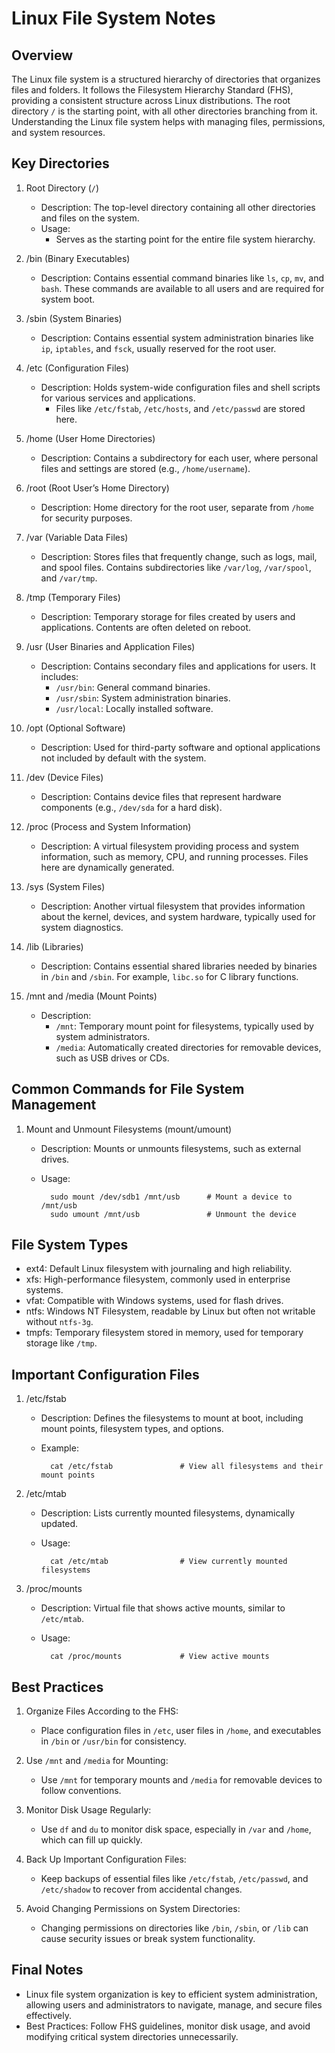 # Linux File System Notes
## Overview
The Linux file system is a structured hierarchy of directories that organizes files and folders. It follows the Filesystem Hierarchy Standard (FHS), providing a consistent structure across Linux distributions. The root directory ```/``` is the starting point, with all other directories branching from it. Understanding the Linux file system helps with managing files, permissions, and system resources.

## Key Directories
1. Root Directory (```/```)
    - Description: The top-level directory containing all other directories and files on the system.
    - Usage:
        - Serves as the starting point for the entire file system hierarchy.
2. /bin (Binary Executables)
    - Description: Contains essential command binaries like ```ls```, ```cp```, ```mv```, and ```bash```. These commands are available to all users and are required for system boot.

3. /sbin (System Binaries)
    - Description: Contains essential system administration binaries like ```ip```, ```iptables```, and ```fsck```, usually reserved for the root user.

4. /etc (Configuration Files)
    - Description: Holds system-wide configuration files and shell scripts for various services and applications.
        - Files like ```/etc/fstab```, ```/etc/hosts```, and ```/etc/passwd``` are stored here.

5. /home (User Home Directories)
    - Description: Contains a subdirectory for each user, where personal files and settings are stored (e.g., ```/home/username```).

6. /root (Root User’s Home Directory)
    - Description: Home directory for the root user, separate from ```/home``` for security purposes.

7. /var (Variable Data Files)
    - Description: Stores files that frequently change, such as logs, mail, and spool files. Contains subdirectories like ```/var/log```, ```/var/spool```, and ```/var/tmp```.

8. /tmp (Temporary Files)
    - Description: Temporary storage for files created by users and applications. Contents are often deleted on reboot.

9. /usr (User Binaries and Application Files)
    - Description: Contains secondary files and applications for users. It includes:
        - ```/usr/bin```: General command binaries.
        - ```/usr/sbin```: System administration binaries.
        - ```/usr/local```: Locally installed software.

10. /opt (Optional Software)
    - Description: Used for third-party software and optional applications not included by default with the system.

11. /dev (Device Files)
    - Description: Contains device files that represent hardware components (e.g., ```/dev/sda``` for a hard disk).

12. /proc (Process and System Information)
    - Description: A virtual filesystem providing process and system information, such as memory, CPU, and running processes. Files here are dynamically generated.

13. /sys (System Files)
    - Description: Another virtual filesystem that provides information about the kernel, devices, and system hardware, typically used for system diagnostics.

14. /lib (Libraries)
    - Description: Contains essential shared libraries needed by binaries in ```/bin``` and ```/sbin```. For example, ```libc.so``` for C library functions.

15. /mnt and /media (Mount Points)
    - Description:
        - ```/mnt```: Temporary mount point for filesystems, typically used by system administrators.
        - ```/media```: Automatically created directories for removable devices, such as USB drives or CDs.

## Common Commands for File System Management
1. Mount and Unmount Filesystems (mount/umount)
    - Description: Mounts or unmounts filesystems, such as external drives.
    - Usage:

            sudo mount /dev/sdb1 /mnt/usb      # Mount a device to /mnt/usb
            sudo umount /mnt/usb               # Unmount the device

## File System Types
- ext4: Default Linux filesystem with journaling and high reliability.
- xfs: High-performance filesystem, commonly used in enterprise systems.
- vfat: Compatible with Windows systems, used for flash drives.
- ntfs: Windows NT Filesystem, readable by Linux but often not writable without ```ntfs-3g```.
- tmpfs: Temporary filesystem stored in memory, used for temporary storage like ```/tmp```.

## Important Configuration Files
1. /etc/fstab
    - Description: Defines the filesystems to mount at boot, including mount points, filesystem types, and options.
    - Example:

            cat /etc/fstab               # View all filesystems and their mount points
2. /etc/mtab
    - Description: Lists currently mounted filesystems, dynamically updated.
    - Usage:

            cat /etc/mtab                # View currently mounted filesystems
3. /proc/mounts
    - Description: Virtual file that shows active mounts, similar to ```/etc/mtab```.
    - Usage:

            cat /proc/mounts             # View active mounts

## Best Practices
1. Organize Files According to the FHS:

    - Place configuration files in ```/etc```, user files in ```/home```, and executables in ```/bin``` or ```/usr/bin``` for consistency.

2. Use ```/mnt``` and ```/media``` for Mounting:

    - Use ```/mnt``` for temporary mounts and ```/media``` for removable devices to follow conventions.
3. Monitor Disk Usage Regularly:

    - Use ```df``` and ```du``` to monitor disk space, especially in ```/var``` and ```/home```, which can fill up quickly.
4. Back Up Important Configuration Files:

    - Keep backups of essential files like ```/etc/fstab```, ```/etc/passwd```, and ```/etc/shadow``` to recover from accidental changes.
5. Avoid Changing Permissions on System Directories:

    - Changing permissions on directories like ```/bin```, ```/sbin```, or ```/lib``` can cause security issues or break system functionality.

## Final Notes
- Linux file system organization is key to efficient system administration, allowing users and administrators to navigate, manage, and secure files effectively.
- Best Practices: Follow FHS guidelines, monitor disk usage, and avoid modifying critical system directories unnecessarily.